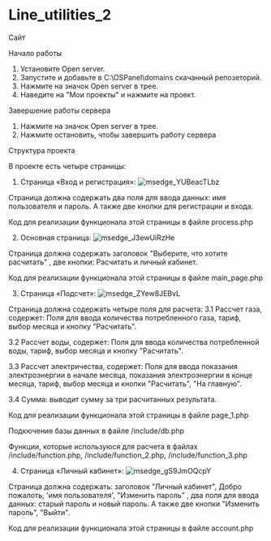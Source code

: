 # Line_utilities_2

Сайт

Начало работы
1. Установите Open server.
2. Запустите и добавьте в C:\OSPanel\domains скачанный репозеторий.
3. Нажмите на значок Open server в трее.
4. Наведите на "Мои проекты" и нажмите на проект.

Завершение работы сервера
1. Нажмите на значок Open server в трее.
2. Нажмите остановить, чтобы завершить работу сервера

Структура проекта

В проекте есть четыре страницы:
1. Страница «Вход и регистрация»:
![msedge_YUBeacTLbz](https://github.com/Elindor49/elindor49.github.io/assets/73751885/88380c7c-0198-4731-af9b-985bde88d730)

Страница должна содержать два поля для ввода данных: имя пользователя и пароль.
А также две кнопки для регистрации и входа.

Код для реализации функционала этой страницы в файле process.php

2. Основная страница:
![msedge_J3ewUiRzHe](https://github.com/Elindor49/elindor49.github.io/assets/73751885/1a1a9c4a-ee4e-454f-9d33-8da4ce746d53)

Страница должна содержать заголовок "Выберите, что хотите расчитать" , две кнопки: Расчитать и личный кабинет.

Код для реализации функционала этой страницы в файле main_page.php

3. Страница «Подсчет»:
![msedge_ZYew8JEBvL](https://github.com/Elindor49/elindor49.github.io/assets/73751885/99c4e00a-cf70-4e1b-9406-c80bd8ddc178)

Страница должна содержать четыре поля для расчета:
3.1 Рассчет газа, содержет: Поля для ввода количества потребленного газа, тариф, выбор месяца и кнопку "Расчитать".

3.2 Рассчет воды, содержет: Поля для ввода количества потребленной воды, тариф, выбор месяца и кнопку "Расчитать".

3.3 Рассчет электричества, содержет: Поля для ввода показания электроэнергии в начале месяца, показания электроэнергии в конце месяца, тариф, выбор месяца и кнопки "Расчитать", "На главную".

3.4 Сумма: выводит сумму за три расчитанных результата.  

Код для реализации функционала этой страницы в файле page_1.php

Подкючение базы данных в файле /include/db.php

Функции, которые используюся для расчета в файлах /include/function.php, /include/function_2.php, /include/function_3.php

4. Страница «Личный кабинет»:
![msedge_gS9JmOQcpY](https://github.com/Elindor49/elindor49.github.io/assets/73751885/f74368dd-69ca-4483-a274-71729c4a8a48)

Страница должна содержать: заголовок "Личный кабинет", Добро пожалоть, 'имя пользователя', "Изменить пароль" , два поля для ввода данных: старый пароль и новый пароль.
А также две кнопки "Изменить пароль", "Выйти".

Код для реализации функционала этой страницы в файле account.php
